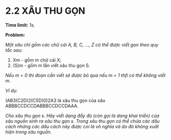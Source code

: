 # 2.2 XÂU THU GỌN

**Time limit:** 1s.

**Problem:**

*Một xâu chỉ gồm các chữ cái A, B, C, ..., Z có thể được viết gọn theo quy tắc sau:*

1. Xm - gồm m chữ cái X;
2. (S)m - gồm m lần viết xâu thu gọn S.

*Nếu m = 0 thì đoạn cần viết sẽ được bỏ qua nếu m = 1 thfi có thể không viết m.*

*Ví dụ:* 

(AB3(C2D)2(C5D)0)2A3 là xâu thu gọn của xâu ABBBCCDCCDABBBCCDCCDAAA.

*Cho xâu thu gọn s. Hãy viết dạng đầy đủ (còn gọi là dang khai triển) của xâu nguồn sinh ra xâu thu gọn s. Trong xâu thu gọn có thể chứa các dấu cách những các dấu cách này được coi là vô nghĩa và do đó không xuất hiện trong xâu nguồn.*

#